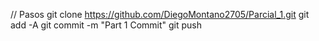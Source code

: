 // Pasos
git clone https://github.com/DiegoMontano2705/Parcial_1.git
git add -A
git commit -m "Part 1 Commit"
git push
